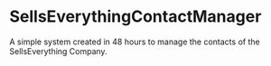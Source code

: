 # SellsEverythingContactManager
A simple system created in 48 hours to manage the contacts of the SellsEverything Company.
